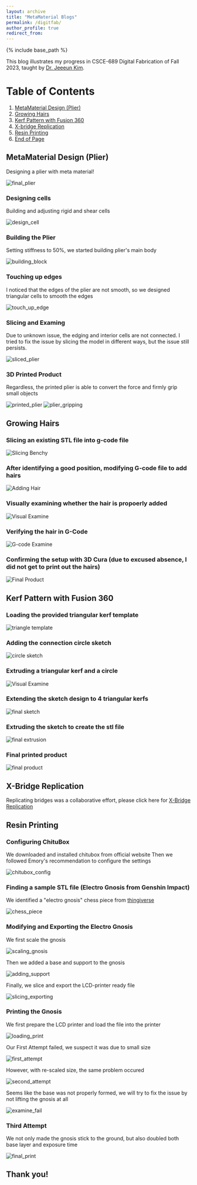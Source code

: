 ```yaml
---
layout: archive
title: "MetaMaterial Blogs"
permalink: /digitfab/
author_profile: true
redirect_from:
---
```


{% include base_path %}


This blog illustrates my progress in CSCE-689 Digital Fabrication of Fall 2023, taught by [Dr. Jeeeun Kim](http://www.jeeeunkim.com/).

# Table of Contents

1. [MetaMaterial Design (Plier)](#metamaterial-design-plier)
2. [Growing Hairs](#growing-hairs)
3. [Kerf Pattern with Fusion 360](#kerf-pattern-with-fusion-360)
4. [X-bridge Replication](#x-bridge-replication)
5. [Resin Printing](#resin-printing)
6. [End of Page](#thank-you)

## MetaMaterial Design (Plier)

Designing a plier with meta material!

![final_plier](<../images/digitfab/final_view.png>)

### Designing cells

Building and adjusting rigid and shear cells

![design_cell](<../images/digitfab/design_cell.png>)

### Building the Plier

Setting stiffness to 50%, we started building plier's main body

![building_block](<../images/digitfab/Building blocks.png>)

### Touching up edges

I noticed that the edges of the plier are not smooth, so we designed triangular cells to smooth the edges

![touch_up_edge](<../images/digitfab/touch_up_edge.png>)

### Slicing and Examing

Due to unknown issue, the edging and interior cells are not connected. I tried to fix the issue by slicing the model in different ways, but the issue still persists.

![sliced_plier](<../images/digitfab/sliced_plier.png>)

### 3D Printed Product

Regardless, the printed plier is able to convert the force and firmly grip small objects

![printed_plier](<../images/digitfab/printed_plier.jpg>)
![plier_gripping](<../images/digitfab/printed_plier_2.jpg>)

## Growing Hairs

### Slicing an existing STL file into g-code file

![Slicing Benchy](<../images/digitfab/hair_1.png>)

### After identifying a good position, modifying G-code file to add hairs

![Adding Hair](<../images/digitfab/hair_2.png>)

### Visually examining whether the hair is propoerly added

![Visual Examine](<../images/digitfab/hair_3.png>)

### Verifying the hair in G-Code

![G-code Examine](<../images/digitfab/hair_4.png>)

### Confirming the setup with 3D Cura (due to excused absence, I did not get to print out the hairs)

![Final Product](<../images/digitfab/hair_5.png>)

## Kerf Pattern with Fusion 360

### Loading the provided triangular kerf template

![triangle template](<../images/digitfab/kerf_1.png>)

### Adding the connection circle sketch

![circle sketch](<../images/digitfab/kerf_2.png>)

### Extruding a triangular kerf and a circle

![Visual Examine](<../images/digitfab/kerf_3.png>)

### Extending the sketch design to 4 triangular kerfs

![final sketch](<../images/digitfab/kerf_4.png>)

### Extruding the sketch to create the stl file

![final extrusion](<../images/digitfab/kerf_5.png>)

### Final printed product

![final product](<../images/digitfab/kerf_6.png>)

## X-Bridge Replication

Replicating bridges was a collaborative effort, please click here for [X-Bridge Replication](https://people.tamu.edu/~yijinfang/csce689/Xbridge.html)

## Resin Printing

### Configuring ChituBox

We downloaded and installed chitubox from official website
Then we followed Emory's recommendation to configure the settings

![chitubox_config](<../images/digitfab/resin_print/chitubox_config.jpg>)

### Finding a sample STL file (Electro Gnosis from Genshin Impact)

We identified a "electro gnosis" chess piece from [thingiverse](https://www.thingiverse.com/thing:5662266)

![chess_piece](<../images/digitfab/resin_print/gnosis_thingiverse.png>)

### Modifying and Exporting the Electro Gnosis

We first scale the gnosis

![scaling_gnosis](<../images/digitfab/resin_print/scaling_gnosis.png>)

Then we added a base and support to the gnosis

![adding_support](<../images/digitfab/resin_print/adding_support.png>)

Finally, we slice and export the LCD-printer ready file

![slicing_exporting](<../images/digitfab/resin_print/slicing_exporting.png>)

### Printing the Gnosis

We first prepare the LCD printer and load the file into the printer

![loading_print](<../images/digitfab/resin_print/loading_print.jpg>)

Our First Attempt failed, we suspect it was due to small size

![first_attempt](<../images/digitfab/resin_print/first_attempt.jpg>)

However, with re-scaled size, the same problem occured

![second_attempt](<../images/digitfab/resin_print/second_attempt.jpg>)

Seems like the base was not properly formed, we will try to fix the issue by not lifting the gnosis at all

![examine_fail](<../images/digitfab/resin_print/examine_fail.jpg>)

### Third Attempt

We not only made the gnosis stick to the ground, but also doubled both base layer and exposure time

![final_print](<../images/digitfab/resin_print/final_print.jpg>)

## Thank you!
